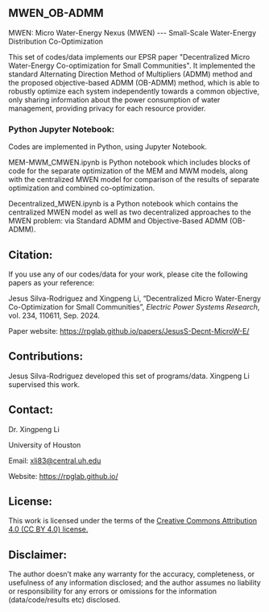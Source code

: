 ## MWEN_OB-ADMM

MWEN: Micro Water-Energy Nexus (MWEN) --- Small-Scale Water-Energy Distribution Co-Optimization

This set of codes/data implements our EPSR paper "Decentralized Micro Water-Energy Co-optimization for Small Communities". It implemented the standard Alternating Direction Method of Multipliers (ADMM) method and the proposed objective-based ADMM (OB-ADMM) method, which is able to robustly optimize each system independently towards a common objective, only sharing information about the power consumption of water management, providing privacy for each resource provider.


### Python Jupyter Notebook:
Codes are implemented in Python, using Jupyter Notebook. 

MEM-MWM_CMWEN.ipynb is Python notebook which includes blocks of code for the separate optimization of the MEM and MWM models, along with the centralized MWEN model for comparison of the results of separate optimization and combined co-optimization.

Decentralized_MWEN.ipynb is a Python notebook which contains the centralized MWEN model as well as two decentralized approaches to the MWEN problem: via Standard ADMM and Objective-Based ADMM (OB-ADMM).


## Citation:
If you use any of our codes/data for your work, please cite the following papers as your reference:

Jesus Silva-Rodriguez and Xingpeng Li, “Decentralized Micro Water-Energy Co-Optimization for Small Communities”, *Electric Power Systems Research*, vol. 234, 110611, Sep. 2024.

Paper website: https://rpglab.github.io/papers/JesusS-Decnt-MicroW-E/


## Contributions:
Jesus Silva-Rodriguez developed this set of programs/data. Xingpeng Li supervised this work.


## Contact:
Dr. Xingpeng Li

University of Houston

Email: xli83@central.uh.edu

Website: https://rpglab.github.io/


## License:
This work is licensed under the terms of the <a class="off" href="https://creativecommons.org/licenses/by/4.0/"  target="_blank">Creative Commons Attribution 4.0 (CC BY 4.0) license.</a>


## Disclaimer:
The author doesn’t make any warranty for the accuracy, completeness, or usefulness of any information disclosed; and the author assumes no liability or responsibility for any errors or omissions for the information (data/code/results etc) disclosed.